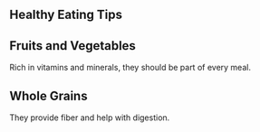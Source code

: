 <article>
  <h1>Healthy Eating Tips</h1>
  <section>
    <h2>Fruits and Vegetables</h2>
    <p>Rich in vitamins and minerals, they should be part of every meal.</p>
  </section>
  <section>
    <h2>Whole Grains</h2>
    <p>They provide fiber and help with digestion.</p>
  </section>
</article>
